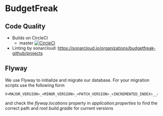 # BudgetFreak

## Code Quality

* Builds on CircleCI
  * master [![CircleCI](https://circleci.com/gh/BudgetFreak/BudgetFreak/tree/master.svg?style=svg)](https://circleci.com/gh/BudgetFreak/BudgetFreak/tree/master)
* Linting by sonarcloud: https://sonarcloud.io/organizations/budgetfreak-github/projects

## Flyway
We use Flyway to initialize and migrate our database.
For your migration scripts use the following form 
```
V<MAJOR_VERSION>_<MINOR_VERSION>_<PATCH_VERSION>_<INCREMENTED_INDEX>__<DESCRIPTION>.sql
```
and check the *flyway.locations* property in *application.properties* to find the correct path and *root build.gradle* for current versions